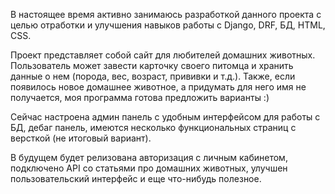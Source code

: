 В настоящее время активно занимаюсь разработкой данного проекта с целью отработки и улучшения навыков работы с Django, DRF, БД, HTML, CSS.

Проект представляет собой сайт для любителей домашних животных. Пользователь может завести карточку своего питомца и хранить данные о нем (порода, вес, возраст, прививки и т.д.). Также, если появилось новое домашнее животное, а придумать для него имя не получается, моя программа готова предложить варианты :)

Сейчас настроена админ панель с удобным интерфейсом для работы с БД, дебаг панель, имеются несколько функциональных страниц с версткой (не итоговый вариант).

В будущем будет релизована авторизация с личным кабинетом, подключено API со статьями про домашних животных, улучшен пользовательский интерфейс и еще что-нибудь полезное.
